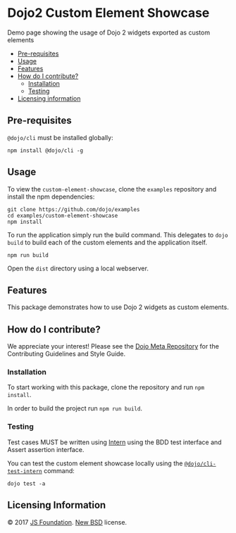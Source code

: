 # Dojo2 Custom Element Showcase

Demo page showing the usage of Dojo 2 widgets exported as custom elements

- [Pre-requisites](#pre-requisites)
- [Usage](#usage)
- [Features](#features)
- [How do I contribute?](#how-do-i-contribute)
  - [Installation](#installation)
  - [Testing](#testing)
- [Licensing information](#licensing-information)

## Pre-requisites

`@dojo/cli` must be installed globally:

```shell
npm install @dojo/cli -g
```

## Usage

To view the `custom-element-showcase`, clone the `examples` repository and install the npm dependencies:

```shell
git clone https://github.com/dojo/examples
cd examples/custom-element-showcase
npm install
```

To run the application simply run the build command. This delegates to `dojo build` to build each of the custom elements and the application itself.

```
npm run build
```

Open the `dist` directory using a local webserver.

## Features

This package demonstrates how to use Dojo 2 widgets as custom elements.

## How do I contribute?

We appreciate your interest!  Please see the [Dojo Meta Repository](https://github.com/dojo/meta#readme) for the
Contributing Guidelines and Style Guide.

### Installation

To start working with this package, clone the repository and run `npm install`.

In order to build the project run `npm run build`.

### Testing

Test cases MUST be written using [Intern](https://theintern.github.io) using the BDD test interface and Assert assertion interface.

You can test the custom element showcase locally using the [`@dojo/cli-test-intern`](https://github.com/dojo/cli-test-intern) command:

```shell
dojo test -a
```

## Licensing Information

© 2017 [JS Foundation](https://js.foundation/). [New BSD](http://opensource.org/licenses/BSD-3-Clause) license.
